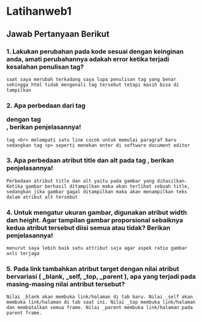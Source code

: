 # Latihanweb1

## Jawab Pertanyaan Berikut
### 1. Lakukan perubahan pada kode sesuai dengan keinginan anda, amati perubahannya adakah error ketika terjadi kesalahan penulisan tag?
``
saat saya merubah terkadang saya lupa penulisan tag yang benar sehingga html tidak mengenali tag tersebut tetapi masih bisa di tampilkan  
``
### 2. Apa perbedaan dari tag <p> dengan tag <br>, berikan penjelasannya!
``
tag <br> melompati satu line cocok untuk memulai paragraf baru sedangkan tag <p> seperti menekan enter di software document editor 
``
### 3. Apa perbedaan atribut title dan alt pada tag <img>, berikan penjelasannya!
``
Perbedaan atribut title dan alt yaitu pada gambar yang dihasilkan. Ketika gambar berhasil ditampilkan maka akan terlihat sebuah title, sedangkan jika gambar gagal ditampilkan maka akan menampilkan teks dalam atribut alt tersebut
``
### 4. Untuk mengatur ukuran gambar, digunakan atribut width dan height. Agar tampilan gambar proporsional sebaiknya kedua atribut tersebut diisi semua atau tidak? Berikan penjelasannya!
``
menurut saya lebih baik satu attribut saja agar aspek ratio gambar asli terjaga 
``
### 5. Pada link tambahkan atribut target dengan nilai atribut bervariasi ( _blank, _self, _top, _parent ), apa yang terjadi pada masing-masing nilai antribut tersebut?
``
Nilai _blank akan membuka link/halaman di tab baru.
Nilai _self akan membuka link/halaman di tab saat ini.
Nilai _top membuka link/halaman dan membatalkan semua frame.
Nilai _parent membuka link/halaman pada parent frame.
``
